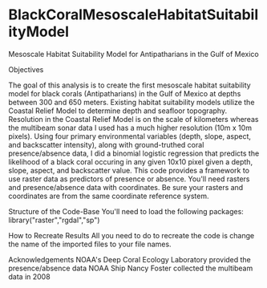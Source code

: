 # BlackCoralMesoscaleHabitatSuitabilityModel
Mesoscale Habitat Suitability Model for Antipatharians in the Gulf of Mexico 

Objectives

  The goal of this analysis is to create the first mesoscale habitat suitability model for black corals (Antipatharians) in the Gulf of     Mexico at depths between 300 and 650 meters.
Existing habitat suitability models utilize the Coastal Relief Model to determine depth and seafloor topography. Resolution in the Coastal Relief Model is on the scale of kilometers whereas the multibeam sonar data I used has a much higher resolution (10m x 10m pixels).
  Using four primary environmental variables (depth, slope, aspect, and backscatter intensity), along with ground-truthed coral presence/absence data, I did a binomial logistic regression that predicts the likelihood of a black coral occuring in any given 10x10 pixel given a depth, slope, aspect, and backscatter value.
  This code provides a framework to use raster data as predictors of presence or absence. You'll need rasters and presence/absence data with coordinates. Be sure your rasters and coordinates are from the same coordinate reference system.

Structure of the Code-Base
  You'll need to load the following packages:
	library("raster","rgdal","sp")
  
How to Recreate Results
  All you need to do to recreate the code is change the name of the imported files to your file names.

Acknowledgements
  NOAA's Deep Coral Ecology Laboratory provided the presence/absence data 
  NOAA Ship Nancy Foster collected the multibeam data in 2008
